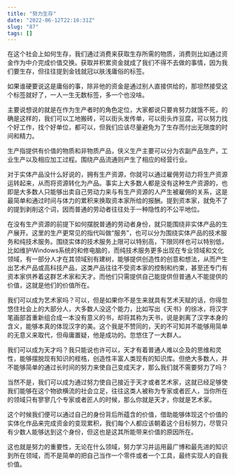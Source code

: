 ```yaml
---
title: "努力生存"
date: "2022-06-12T22:16:31Z"
slug: "87"
tags: []
---
```

在这个社会上如何生存，我们通过消费来获取生存所需的物质，消费则比如通过资金作为中介完成价值交换。获取并积累资金就成了我们不得不去做的事情，因为我们要生存，但往往提到金钱就冠以肤浅庸俗的标签。

如果谁硬要说这是庸俗的事，除非他的资金是通过别人直接供给的，那坦然接受这个标签就好了，一人一生无数标签，多一个也没啥。

主要说想说的就是在作为生产者时的角色定位，大家都说只要肯努力就饿不死，的确是这样的，我们可以工地搬砖，可以街头发传单，可以街头炸豆腐，可以努力找个好工作，找个好单位，都可以，但我们应该尽量避免为了生存而付出无限度的时间和精力。

生产指提供有价值的物质和非物质产品，侠义生产主要可以分为农副产品生产，工业生产以及相应加工过程。围绕产品流通则产生了相应的经营行业。

对于实体产品没什么好说的，拥有生产资源，你就可以通过雇佣劳动力将生产资源运转起来，从而将资源转化为产品。事实上大多数人都是没有这种生产资源的，也即是大多数人只能够出卖自己劳动力来与有生产资源的人产生被雇佣的关系，这是最简单和通过时间与体力的累积来换取资本家所给的报酬。提到资本家，就免不了的提到剥削这个词，因而普通的劳动者往往处于一种隐性的不公平地位。

在没有生产资源的前提下如何摆脱普通的劳动者身份，就只能围绕非实体产品的生产展开。这里的生产更常见的指代叫做“服务”，也可以分为围绕实体产品的技术服务和纯技术服务。围绕实体的技术服务上限可以特别高，下限同样也可以特别低，比如维护Windows系统的和修电脑的，而纯技术服务更多出现在专业领域和文化领域，有一部分人才在其领域别有建树，能够提供创造性的创意和想法，从而产生出艺术产品或高科技产品，这类产品往往不受资本家的控制和约束，甚至还专门有资本家供养着这群艺术家和天才。而他们只需提供自己能提供但普通人不能提供的价值，这就是他们的价值所在。

我们可以成为艺术家吗？可以，但是如果你不是生来就具有艺术天赋的话，你得忽悠住社会上的大部分人，大多数人没这个能力，比如写出《天书》的徐冰，将汉字笔画部首重新组合成一本没有意义的书，却将其称为天书，说是剥离了汉字本身的含义，能够本真的体现汉字的美。这个我是不赞同的，天的不可知并不能够用简单的无意义来取代，但毋庸置疑，他是成功的。忽悠住了一大群人。

我们可以成为天才吗？我只能说也许可以，天才有着普通人难以企及的思维和灵性，能够摆脱现有知识的桎梏，创造性丰富人类现有的知识库。但绝大多数人，并不能够简单的通过长时间的努力来使自己变成天才，那么我们就不需要努力了吗？

当然不是，我们可以成为通过努力使自己接近于天才或者艺术家，这就已经足够使我们能够在这个物欲横流的社会立足，往往这类人被称为专家或者匠人，当你所在的领域只有寥寥几个专家或者匠人的时候，那么你就是天才，你就是艺术家。

这个时候我们便可以通过自己的身份背后所蕴含的价值，借助能够体现这个价值的实体化作品来完成资金的变现累积，我们每个人都应该朝着这个目标努力，尽管只有少数人能够达到这个身份，但这也是这其所能带来价值的原因所在。

这也就是努力的重要性，无论在什么领域，努力学习并运用最广博和最先进的知识到所在领域，而不是简单的把自己当作一个零件或者一个工具，最终实现人的自我价值。

